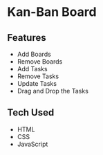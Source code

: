 # Kan-Ban Board

## Features
- Add Boards
- Remove Boards
- Add Tasks
- Remove Tasks
- Update Tasks
- Drag and Drop the Tasks

## Tech Used
- HTML
- CSS
- JavaScript

